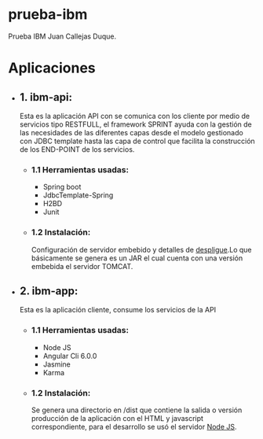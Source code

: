 # prueba-ibm
Prueba IBM Juan Callejas Duque.

<h1>Aplicaciones</h1>
<ul>
  <li>
    <h2>1. ibm-api:</h2>
    <p>Esta es la aplicación API con se comunica con los cliente por medio de servicios tipo RESTFULL, el framework SPRINT ayuda con la gestión de las necesidades de las diferentes capas desde el modelo gestionado con JDBC template hasta las capa de control que facilita la construcción de los END-POINT de los servicios.</p>
    <ul>
      <li>
        <h3>1.1 Herramientas usadas:</h3>
        <ul>
          <li>Spring boot</li>
          <li>JdbcTemplate-Spring</li>
          <li>H2BD </li>
          <li>Junit</li>
        </ul>
      </li>
      <li>
        <h3>1.2 Instalación:</h3>
        <p>Configuración de servidor embebido y detalles de <a href="https://spring.io/blog/2014/03/07/deploying-spring-boot-applications">despligue</a>.Lo que básicamente se genera es un JAR el cual cuenta con una versión embebida el servidor TOMCAT.</p>
    </ul>
  </li>
  <li>
    <h2>2. ibm-app:</h2>
    <p>Esta es la aplicación cliente, consume los servicios de la API</p>
    <ul>
      <li>
        <h3>1.1 Herramientas usadas:</h3>
        <ul>
          <li>Node JS</li>
          <li>Angular Cli 6.0.0</li>
          <li>Jasmine </li>
          <li>Karma</li>
        </ul>
      </li>
      <li>
        <h3>1.2 Instalación:</h3>
        <p>Se genera una directorio en /dist que contiene la salida o versión producción de la aplicación con el HTML y javascript correspondiente, para el desarrollo se usó el servidor <a href="https://nodejs.org/en/docs/guides/">Node JS</a>.
      </li>
    </ul>
  </li>
</ul>
